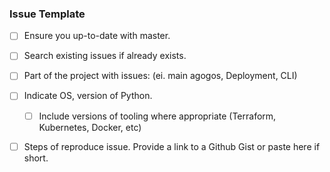 ### Issue Template

- [ ] Ensure you up-to-date with master.

- [ ] Search existing issues if already exists.

- [ ] Part of the project with issues: (ei. main agogos, Deployment, CLI)

- [ ] Indicate OS, version of Python. 
    - [ ] Include versions of tooling where appropriate (Terraform, Kubernetes, Docker, etc)

- [ ] Steps of reproduce issue. Provide a link to a Github Gist or paste here if short.
